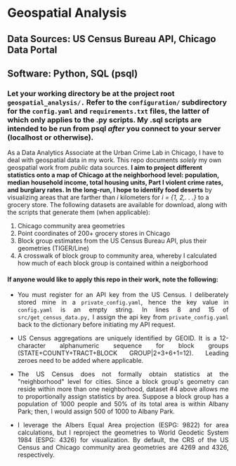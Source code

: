 # Geospatial Analysis
## Data Sources: US Census Bureau API, Chicago Data Portal
## Software: Python, SQL (psql)

### Let your working directory be at the project root `geospatial_analysis/.` Refer to the `configuration/` subdirectory for the `config.yaml` and `requirements.txt` files, the latter of which only applies to the .py scripts. My .sql scripts are intended to be run from psql *after* you connect to your server (localhost or otherwise).

As a Data Analytics Associate at the Urban Crime Lab in Chicago, I have to deal with geospatial data in my work. This repo documents *solely* my own geospatial work from *public* data sources. **I aim to project different statistics onto a map of Chicago at the neighborhood level: population, median household income, total housing units, Part I violent crime rates, and burglary rates. In the long-run, I hope to identify food deserts** by visualizing areas that are farther than *i* kilometers for *i = {1, 2,. . .}* to a grocery store. The following datasets are available for download, along with the scripts that generate them (when applicable):

1. Chicago community area geometries
2. Point coordinates of 200+ grocery stores in Chicago
3. Block group estimates from the US Census Bureau API, plus their geometries (TIGER/Line)
4. A crosswalk of block group to community area, whereby I calculated how much of each block group is contained within a neigborhood

#### If anyone would like to apply this repo in their work, note the following:
<div style="text-align: justify;">
  
- You must register for an API key from the US Census. I deliberately stored mine in a `private_config.yaml`, hence the key value in `config.yaml` is an empty string. In lines 8 and 15 of `src/get_census_data.py,` I assign the api key from `private_config.yaml` back to the dictionary before initiating my API request.
- US Census aggregations are uniquely identified by GEOID. It is a 12-character alphanumeric sequence for block groups (STATE+COUNTY+TRACT+BLOCK GROUP|2+3+6+1=12). Leading zeroes need to be added where applicable.

- The US Census does not formally obtain statistics at the "neighborhood" level for cities. Since a block group's geometry can reside within more than one neighborhood, dataset #4 above allows me to proportionally assign statistics by area. Suppose a block group has a population of 1000 people and 50% of its total area is within Albany Park; then, I would assign 500 of 1000 to Albany Park.

- I leverage the Albers Equal Area projection (ESPG: 9822) for area calculations, but I reproject the geometries to World Geodetic System 1984 (ESPG: 4326) for visualization. By default, the CRS of the US Census and Chicago community area geometries are 4269 and 4326, respectively.
</div>
